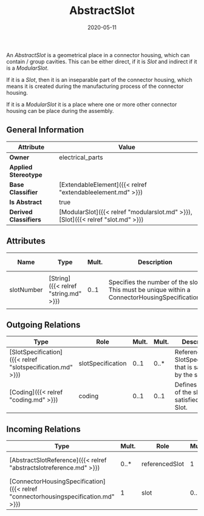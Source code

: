﻿---
title: AbstractSlot
toc: false
type: specs
date: "2020-05-11"
draft: false
specification: VEC
version: 1.2.0
documentType: "Recommendation"
elementType: Class
classes:
  - AbstractSlot
menu_name: vec-1.2.0
---
<p> An <i>AbstractSlot</i> is a geometrical place in a connector housing, which can contain / group cavities. This can be either direct, if it is <i>Slot</i> and indirect if it is a <i>ModularSlot</i>.      </p>      <p> If it is a <i>Slot</i>, then it is an inseparable part of the connector housing, which means it is created during the manufacturing process of the connector housing.      </p>      <p> If it is a <i>ModularSlot</i> it is a place where one or more other connector housing can be place during the assembly.      </p>

## General Information

| Attribute               | Value |
|-------------------------|-------|
| **Owner**               | electrical_parts |
| **Applied Stereotype**  |   |
| **Base Classifier**     | [ExtendableElement]({{< relref "extendableelement.md" >}})<br/>  |
| **Is Abstract**         | true |
| **Derived Classifiers** | [ModularSlot]({{< relref "modularslot.md" >}}), [Slot]({{< relref "slot.md" >}}) |

## Attributes
|  Name  |  Type  |  Mult.  |  Description  |  Owning Classifier  |
|--------|--------|---------|---------------|--------------|
|slotNumber | [String]({{< relref "string.md" >}}) | 0..1 | <p>Specifies the number of the slot. This must be unique within a ConnectorHousingSpecification.  </p> | [AbstractSlot]({{< relref "abstractslot.md" >}}) |

## Outgoing Relations
|    Type  |   Role   |   Mult.   |   Mult.   |   Description   |
|----------|----------|-----------|-----------|-----------------|
| [SlotSpecification]({{< relref "slotspecification.md" >}}) | slotSpecification | 0..1 | 0..* | References the SlotSpecification that is satisfied by the slot. |
| [Coding]({{< relref "coding.md" >}}) | coding | 0..1 | 0..1 | Defines coding of the slot that is satisfied by the Slot. |
##  Incoming Relations
|    Type  |   Mult.  |   Role    |   Mult.   |   Description  |
|----------|----------|-----------|-----------|----------------|
| [AbstractSlotReference]({{< relref "abstractslotreference.md" >}}) | 0..* | referencedSlot | 1 | Points to the slot referenced by the slot reference. |
| [ConnectorHousingSpecification]({{< relref "connectorhousingspecification.md" >}}) | 1 | slot | 0..* | Specifies the slots forming the ConnectorHousing. |
